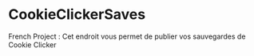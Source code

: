 # CookieClickerSaves
French Project :
Cet endroit vous permet de publier
vos sauvegardes de Cookie Clicker

